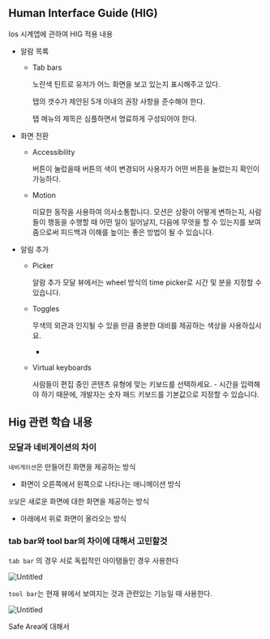 ## Human Interface Guide (HIG)

Ios 시계앱에 관하여 HIG 적용 내용

- 알람 목록
    - Tab bars
        
        노란색 틴트로 유저가 어느 화면을 보고 있는지 표시해주고 있다.
        
        탭의 갯수가 제안된 5개 이내의 권장 사항을 준수해야 한다.
        
        탭 메뉴의 제목은 심플하면서 명료하게 구성되어야 한다.
        
- 화면 전환
    - Accessibility
        
        버튼이 눌렀을때 버튼의 색이 변경되어 사용자가 어떤 버튼을 눌렀는지 확인이 가능하다.
        
    - Motion
        
        미묘한 동작을 사용하여 의사소통합니다. 모션은 상황이 어떻게 변하는지, 사람들이 행동을 수행할 때 어떤 일이 일어날지, 다음에 무엇을 할 수 있는지를 보여줌으로써 피드백과 이해를 높이는 좋은 방법이 될 수 있습니다.
        
- 알림 추가
    - Picker
        
        알람 추가 모달 뷰에서는 wheel 방식의 time picker로 시간 및 분을 지정할 수 있습니다.
        
    - Toggles
        
        무색의 외관과 인지될 수 있을 만큼 충분한 대비를 제공하는 색상을 사용하십시요.
        
        - 
    - Virtual keyboards
        
        사람들이 편집 중인 콘텐츠 유형에 맞는 키보드를 선택하세요. - 시간을 입력해야 하기 때문에, 개발자는 숫자 패드 키보드를 기본값으로 지정할 수 있습니다.
        

## Hig 관련 학습 내용

### 모달과 네비게이션의 차이

`네비게이션`은 만들어진 화면을 제공하는 방식

- 화면이 오른쪽에서 왼쪽으로 나타나는 애니메이션 방식

`모달`은 새로운 화면에 대한 화면을 제공하는 방식

- 아래에서 위로 화면이 올라오는 방식

### tab bar와 tool bar의 차이에 대해서  고민할것

`tab bar` 의 경우 서로 독립적인 아이탬들인 경우 사용한다

![Untitled](https://prod-files-secure.s3.us-west-2.amazonaws.com/c6b4dd80-7f00-4276-8157-7d4dc020a261/a543f399-3e65-4d29-a76d-405b16efaca0/Untitled.png)

`tool bar`는 현재 뷰에서 보여지는 것과 관련있는 기능일 때 사용한다.

![Untitled](https://prod-files-secure.s3.us-west-2.amazonaws.com/c6b4dd80-7f00-4276-8157-7d4dc020a261/e8017157-5c5c-4850-8007-3b3994906d44/Untitled.png)

Safe Area에 대해서
